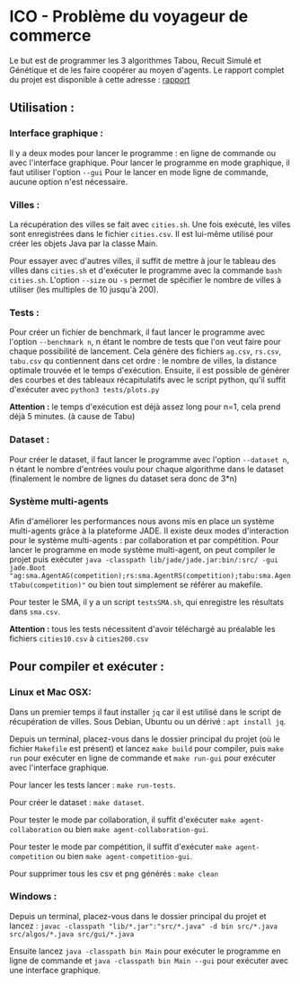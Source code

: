 # ICO - Problème du voyageur de commerce

Le but est de programmer les 3 algorithmes Tabou, Recuit Simulé et Génétique et de les faire coopérer au moyen d'agents.
Le rapport complet du projet est disponible à cette adresse : [rapport](https://drive.google.com/open?id=1Ik-6GWO0YJFm8fEpiS_YSnjuG2dgKh1_)

## Utilisation :

### Interface graphique :

Il y a deux modes pour lancer le programme : en ligne de commande ou avec l'interface graphique.
Pour lancer le programme en mode graphique, il faut utiliser l'option `--gui`
Pour le lancer en mode ligne de commande, aucune option n'est nécessaire.

### Villes :

La récupération des villes se fait avec `cities.sh`. 
Une fois exécuté, les villes sont enregistrées dans le fichier `cities.csv`.
Il est lui-même utilisé pour créer les objets Java par la classe Main.

Pour essayer avec d'autres villes, il suffit de mettre à jour le tableau des villes dans `cities.sh` et d'exécuter le programme avec la commande `bash cities.sh`.
L'option `--size` ou `-s` permet de spécifier le nombre de villes à utiliser (les multiples de 10 jusqu'à 200).

### Tests :

Pour créer un fichier de benchmark, il faut lancer le programme avec l'option `--benchmark n`, n étant le nombre 
de tests que l'on veut faire pour chaque possibilité de lancement.
Cela génère des fichiers `ag.csv`, `rs.csv`, `tabu.csv` qu contiennent dans cet ordre : 
le nombre de villes, la distance optimale trouvée et le temps d'exécution.
Ensuite, il est possible de générer des courbes et des tableaux récapitulatifs avec le script python,
qu'il suffit d'exécuter avec `python3 tests/plots.py`

**Attention :** le temps d'exécution est déjà assez long pour n=1, cela prend déjà 5 minutes. (à cause de Tabu)

### Dataset :

Pour créer le dataset, il faut lancer le programme avec l'option `--dataset n`, n étant le nombre d'entrées
voulu pour chaque algorithme dans le dataset (finalement le nombre de lignes du dataset sera donc de 3*n) 

### Système multi-agents

Afin d'améliorer les performances nous avons mis en place un système multi-agents grâce à la plateforme JADE.
Il existe deux modes d'interaction pour le système multi-agents : par collaboration et par compétition.
Pour lancer le programme en mode système multi-agent, on peut compiler le projet puis exécuter `java -classpath lib/jade/jade.jar:bin/:src/ -gui jade.Boot "ag:sma.AgentAG(competition);rs:sma.AgentRS(competition);tabu:sma.AgentTabu(competition)"`
ou bien tout simplement se référer au makefile.

Pour tester le SMA, il y a un script `testsSMA.sh`, qui enregistre les résultats dans `sma.csv`.

**Attention :** tous les tests nécessitent d'avoir téléchargé au préalable les fichiers `cities10.csv` à `cities200.csv`

## Pour compiler et exécuter :

### Linux et Mac OSX:

Dans un premier temps il faut installer `jq` car il est utilisé dans le script de récupération de villes.
Sous Debian, Ubuntu ou un dérivé : `apt install jq`.

Depuis un terminal, placez-vous dans le dossier principal du projet (où le fichier `Makefile` est présent) et lancez `make build` pour compiler, puis `make run` pour exécuter en ligne de commande et `make run-gui` pour exécuter avec l'interface graphique.

Pour lancer les tests lancer : `make run-tests`.

Pour créer le dataset : `make dataset`.

Pour tester le mode par collaboration, il suffit d'exécuter `make agent-collaboration` ou bien `make agent-collaboration-gui`.

Pour tester le mode par compétition, il suffit d'exécuter `make agent-competition` ou bien `make agent-competition-gui`. 

Pour supprimer tous les csv et png générés : `make clean`

### Windows :

Depuis un terminal, placez-vous dans le dossier principal du projet et lancez : `javac -classpath "lib/*.jar":"src/*.java" -d bin src/*.java src/algos/*.java src/gui/*.java`

Ensuite lancez `java -classpath bin Main` pour exécuter le programme en ligne de commande et `java -classpath bin Main --gui` pour exécuter avec une interface graphique.

